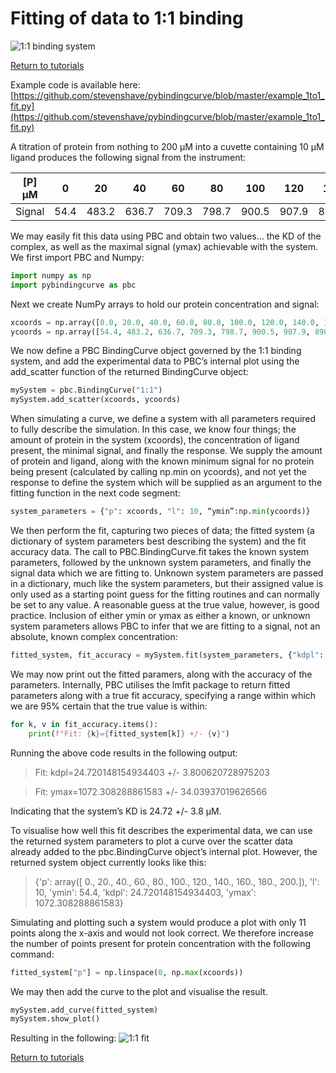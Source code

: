 # Fitting of data to 1:1 binding
![1:1 binding system](./images/Fig_system_1to1.png "1:1 binding system")

[Return to tutorials](tutorial.md)
 
Example code is available here: [https://github.com/stevenshave/pybindingcurve/blob/master/example_1to1_fit.py](https://github.com/stevenshave/pybindingcurve/blob/master/example_1to1_fit.py)

A titration of protein from nothing to 200 µM into a cuvette containing 10 µM ligand produces the following signal from the instrument:

| [P] µM | 0 | 20 |40|60|80|100|120|140|160|180|200|
|---|---|---|---|---|---|---|---|---|---|---|---
| Signal |	54.4|483.2|636.7|709.3|798.7|900.5|907.9|890.6|901.0|1004.6|922.5|

We may easily fit this data using PBC and obtain two values… the KD of the complex, as well as the maximal signal (ymax) achievable with the system.
We first import PBC and Numpy:
```python
import numpy as np
import pybindingcurve as pbc
```
Next we create NumPy arrays to hold our protein concentration and signal:

```python
xcoords = np.array([0.0, 20.0, 40.0, 60.0, 80.0, 100.0, 120.0, 140.0, 160.0, 180.0, 200.0])
ycoords = np.array([54.4, 483.2, 636.7, 709.3, 798.7, 900.5, 907.9, 890.6, 901.0, 1004.6, 922.5])
```
We now define a PBC BindingCurve object governed by the 1:1 binding system, and add the experimental data to PBC’s internal plot using the add_scatter function of the returned BindingCurve object:
```python
mySystem = pbc.BindingCurve("1:1")
mySystem.add_scatter(xcoords, ycoords)
```
When simulating a curve, we define a system with all parameters required to fully describe the simulation.  In this case, we know four things; the amount of protein in the system (xcoords), the concentration of ligand present, the minimal signal, and finally the response.  We supply the amount of protein and ligand, along with the known minimum signal for no protein being present (calculated by calling np.min on ycoords), and not yet the response to define the system which will be supplied as an argument to the fitting function in the next code segment:

```python
system_parameters = {"p": xcoords, "l": 10, “ymin”:np.min(ycoords)}
``` 

We then perform the fit, capturing two pieces of data; the fitted system (a dictionary of system parameters best describing the system) and the fit accuracy data.  The call to PBC.BindingCurve.fit takes the known system parameters, followed by the unknown system parameters, and finally the signal data which we are fitting to.  Unknown system parameters are passed in a dictionary, much like the system parameters, but their assigned value is only used as a starting point guess for the fitting routines and can normally be set to any value. A reasonable guess at the true value, however, is good practice. Inclusion of either ymin or ymax as either a known, or unknown system parameters allows PBC to infer that we are fitting to a signal, not an absolute, known complex concentration:

```python
fitted_system, fit_accuracy = mySystem.fit(system_parameters, {"kdpl": 0, “ymax”:1000}, ycoords)
```

We may now print out the fitted paramers, along with the accuracy of the parameters. Internally, PBC utilises the lmfit package to return fitted parameters along with a true fit accuracy, specifying a range within which we are 95% certain that the true value is within:

```python
for k, v in fit_accuracy.items():
    print(f"Fit: {k}={fitted_system[k]} +/- {v}")
````

Running the above code results in the following output:

> Fit: kdpl=24.720148154934403 +/- 3.800620728975203

> Fit: ymax=1072.308288861583 +/- 34.03937019626566

Indicating that the system’s KD is 24.72 +/- 3.8 µM.

To visualise how well this fit describes the experimental data, we can use the returned system parameters to plot a curve over the scatter data already added to the pbc.BindingCurve object’s internal plot.  However, the returned system object currently looks like this:
> {'p': array([  0.,  20.,  40.,  60.,  80., 100., 120., 140., 160., 180., 200.]), 'l': 10, 'ymin': 54.4, 'kdpl': 24.720148154934403, 'ymax': 1072.308288861583}

Simulating and plotting such a system would produce a plot with only 11 points along the x-axis and would not look correct.  We therefore increase the number of points present for protein concentration with the following command:

```python
fitted_system["p"] = np.linspace(0, np.max(xcoords))
```

We may then add the curve to the plot and visualise the result.

```python
mySystem.add_curve(fitted_system)
mySystem.show_plot()
```

Resulting in the following:
![1:1 fit](./images/Fig_1to1_fit.svg "1:1 fit")


[Return to tutorials](tutorial.md)
